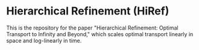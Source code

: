 # Hierarchical Refinement (HiRef)

This is the repository for the paper "Hierarchical Refinement: Optimal Transport to Infinity and Beyond," which scales optimal transport linearly in space and log-linearly in time.
